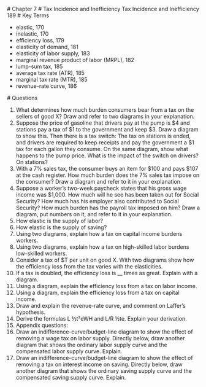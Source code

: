 \# Chapter 7 # Tax Incidence and Inefficiency Tax Incidence and Inefficiency 189 # Key Terms

* elastic, 170
* inelastic, 170
* efficiency loss, 179
* elasticity of demand, 181
* elasticity of labor supply, 183
* marginal revenue product of labor (MRPL), 182
* lump-sum tax, 185
* average tax rate (ATR), 185
* marginal tax rate (MTR), 185
* revenue-rate curve, 186

\# Questions

1. What determines how much burden consumers bear from a tax on the sellers of good X? Draw and refer to two diagrams in your explanation.
2. Suppose the price of gasoline that drivers pay at the pump is $4 and stations pay a tax of $1 to the government and keep $3. Draw a diagram to show this. Then there is a tax switch: The tax on stations is ended, and drivers are required to keep receipts and pay the government a $1 tax for each gallon they consume. On the same diagram, show what happens to the pump price. What is the impact of the switch on drivers? On stations?
3. With a 7% sales tax, the consumer buys an item for $100 and pays $107 at the cash register. How much burden does the 7% sales tax impose on the consumer? Draw a diagram and refer to it in your explanation.
4. Suppose a worker’s two-week paycheck states that his gross wage income was $1,000. How much will he see has been taken out for Social Security? How much has his employer also contributed to Social Security? How much burden has the payroll tax imposed on him? Draw a diagram, put numbers on it, and refer to it in your explanation.
5. How elastic is the supply of labor?
6. How elastic is the supply of saving?
7. Using two diagrams, explain how a tax on capital income burdens workers.
8. Using two diagrams, explain how a tax on high-skilled labor burdens low-skilled workers.
9. Consider a tax of $T per unit on good X. With two diagrams show how the efficiency loss from the tax varies with the elasticities.
10. If a tax is doubled, the efficiency loss is \_\_ times as great. Explain with a diagram.
11. Using a diagram, explain the efficiency loss from a tax on labor income.
12. Using a diagram, explain the efficiency loss from a tax on capital income.
13. Draw and explain the revenue-rate curve, and comment on Laffer’s hypothesis.
14. Derive the formulas L ½t²eWH and L/R ½te. Explain your derivation.
15. Appendix questions:
1. Draw an indifference-curve/budget-line diagram to show the effect of removing a wage tax on labor supply. Directly below, draw another diagram that shows the ordinary labor supply curve and the compensated labor supply curve. Explain.
2. Draw an indifference-curve/budget-line diagram to show the effect of removing a tax on interest income on saving. Directly below, draw another diagram that shows the ordinary saving supply curve and the compensated saving supply curve. Explain.